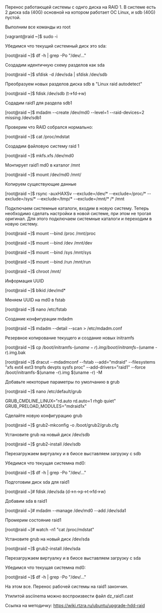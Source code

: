 Перенос работающей системы с однго диска на RAID 1.
В системе есть 2 диска
sda (40G) основной на котором работает ОС Linux, и sdb (40G) пустой.

Выполним все команды из root

[vagrant@raid ~]$ sudo -i

Убедимся что текущий системный диск это sda:

[root@raid ~]$ df -h | grep -Po "/dev/..."

Создадим идентичную схему разделов как sda

[root@raid ~]$ sfdisk -d /dev/sda | sfdisk /dev/sdb

Преобразуем новых разделов диска sdb в "Linux raid autodetect"

[root@raid ~]$ fdisk /dev/sdb (t->fd->w)

Содадим raid1 для раздела sdb1

[root@raid ~]$ mdadm --create /dev/md0 --level=1 --raid-devices=2 missing /dev/sdb1

Проверим что RAID собрался нормально:

[root@raid ~]$ cat /proc/mdstat

Создадим файловую систему raid 1

[root@raid ~]$ mkfs.xfs /dev/md0

Монтирует raid1 md0 в каталог /mnt

[root@raid ~]$ mount /dev/md0 /mnt/

Копируем существующие данные

[root@raid ~]$ rsync -auxHAXSv --exclude=/dev/* --exclude=/proc/* --exclude=/sys/* --exclude=/tmp/* --exclude=/mnt/*  /* /mnt

Подключаем системные каталоги, входим в новую систему.
Теперь необходимо сделать настройки в новой системе, при этом не трогая оригинал. Для этого подключаем системные каталоги и переходим в новую систему.

[root@raid ~]$ mount --bind /proc /mnt/proc

[root@raid ~]$ mount --bind /dev /mnt/dev

[root@raid ~]$ mount --bind /sys /mnt/sys

[root@raid ~]$ mount --bind /run /mnt/run

[root@raid ~]$ chroot /mnt/

Информация UUID

[root@raid ~]$ blkid /dev/md*

Меняем UUID на md0 в fstab

[root@raid ~]$ nano /etc/fstab

Создание конфигурации mdadm

[root@raid ~]$ mdadm --detail --scan > /etc/mdadm.conf

Резервное копирование текущего и создание новых initramfs

[root@raid ~]$ cp /boot/initramfs-$(uname -r).img /boot/initramfs-$(uname -r).img.bak

[root@raid ~]$ dracut --mdadmconf --fstab --add="mdraid" --filesystems "xfs ext4 ext3 tmpfs devpts sysfs proc" --add-drivers="raid1" --force /boot/initramfs-$(uname -r).img $(uname -r) -M

Добавьте некоторые параметры по умолчанию в grub

[root@raid ~]$ nano /etc/default/grub

GRUB_CMDLINE_LINUX="rd.auto rd.auto=1 rhgb quiet"
GRUB_PRELOAD_MODULES="mdraid1x"

Сделайте новую конфигурацию grub

[root@raid ~]$ grub2-mkconfig -o /boot/grub2/grub.cfg

Установите grub на новый диск /dev/sdb

[root@raid ~]$ grub2-install /dev/sdb

Перезагружаем виртуалку и в биосе выставляем загрузку с sdb

Убедимся что текущая системна md0:

[root@raid ~]$ df -h | grep -Po "/dev/..."

Подготовим диск sda для raid1 

[root@raid ~]# fdisk /dev/sda (d->n->p->t->fd->w)

Добавим sda в raid1

[root@raid ~]# mdadm --manage /dev/md0 --add /dev/sda1

Промерим состояние raid1

[root@raid ~]# watch -n1 "cat /proc/mdstat"

Установите grub на новый диск /dev/sda

[root@raid ~]$ grub2-install /dev/sda

Перезагружаем виртуалку и в биосе выставляем загрузку с sda

Убедимся что текущая системна md0:

[root@raid ~]$ df -h | grep -Po "/dev/..."

На этом все. Перенос рабочей системы на raid1 закончин.

Утилитой asciinema можно воспроизвести файл dz_raid1.cast

Ссылка на методичку:
https://wiki.rtzra.ru/ubuntu/upgrade-hdd-raid

